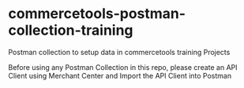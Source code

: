 # commercetools-postman-collection-training
Postman collection to setup data in commercetools training Projects

Before using any Postman Collection in this repo, please create an API Client using Merchant Center and Import the API Client into Postman
